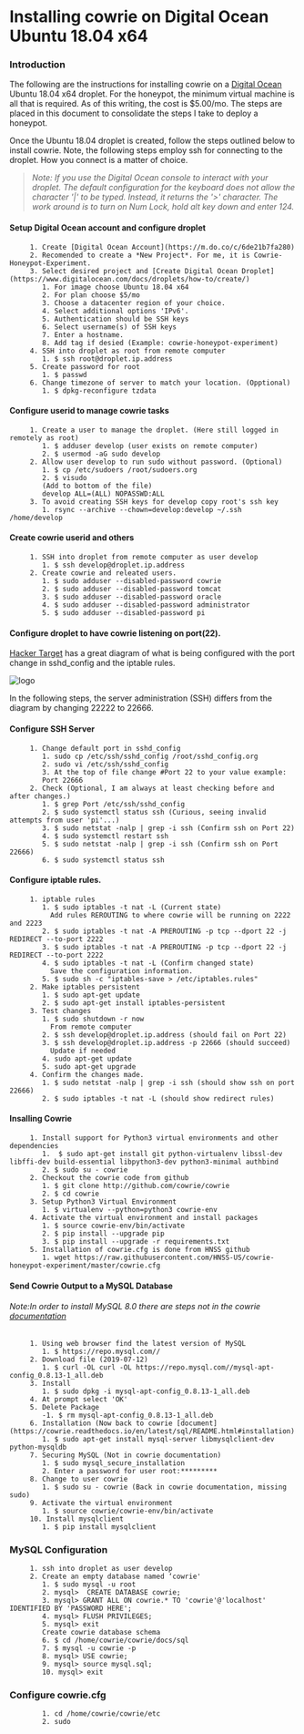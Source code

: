 # Installing cowrie on Digital Ocean Ubuntu 18.04 x64
### Introduction
The following are the instructions for installing cowrie on a [Digital Ocean](https://m.do.co/c/6de21b7fa280) Ubuntu 18.04 x64 droplet. For the honeypot, the minimum virtual machine is all that is required. As of this writing, the cost is $5.00/mo.  The steps are placed in this document to consolidate the steps I take to deploy a honeypot.

Once the Ubuntu 18.04 droplet is created, follow the steps outlined below to install cowrie. Note, the following steps employ ssh for connecting to the droplet. How you connect is a matter of choice. 

> *Note: If you use the Digital Ocean console to interact with your droplet. The default configuration for the keyboard does not allow the character '|' to be typed. Instead, it returns the '>' character. The work around is to turn on Num Lock, hold alt key down and enter 124.*
#### Setup Digital Ocean account and configure droplet
         1. Create [Digital Ocean Account](https://m.do.co/c/6de21b7fa280)
         2. Recomended to create a *New Project*. For me, it is Cowrie-Honeypot-Experiment.
         3. Select desired project and [Create Digital Ocean Droplet](https://www.digitalocean.com/docs/droplets/how-to/create/)
            1. For image choose Ubuntu 18.04 x64
            2. For plan choose $5/mo
            3. Choose a datacenter region of your choice.
            4. Select additional options 'IPv6'.
            5. Authentication should be SSH keys
            6. Select username(s) of SSH keys
            7. Enter a hostname.
            8. Add tag if desied (Example: cowrie-honeypot-experiment)
         4. SSH into droplet as root from remote computer
            1. $ ssh root@droplet.ip.address
         5. Create password for root
            1. $ passwd
         6. Change timezone of server to match your location. (Opptional)
            1. $ dpkg-reconfigure tzdata
#### Configure userid to manage cowrie tasks
         1. Create a user to manage the droplet. (Here still logged in remotely as root)
            1. $ adduser develop (user exists on remote computer)
            2. $ usermod -aG sudo develop
         2. Allow user develop to run sudo without password. (Optional)
            1. $ cp /etc/sudoers /root/sudoers.org
            2. $ visudo
            (Add to bottom of the file)
            develop ALL=(ALL) NOPASSWD:ALL
         3. To avoid creating SSH keys for develop copy root's ssh key
            1. rsync --archive --chown=develop:develop ~/.ssh /home/develop
#### Create cowrie userid and others
         1. SSH into droplet from remote computer as user develop
            1. $ ssh develop@droplet.ip.address
         2. Create cowrie and releated users.
            1. $ sudo adduser --disabled-password cowrie
            2. $ sudo adduser --disabled-password tomcat
            3. $ sudo adduser --disabled-password oracle
            4. $ sudo adduser --disabled-password administrator
            5. $ sudo adduser --disabled-password pi
#### Configure droplet to have cowrie listening on port(22).
[Hacker Target](https://hackertarget.com) has a great diagram of what is being configured with the port change in sshd_config and the iptable rules.

![logo](https://hackertarget.com/wp-content/uploads/2018/03/cowrie-honeypot-layout.png "cowrie ssh diagram")

In the following steps, the server administration (SSH) differs from the diagram by changing 22222 to 22666.
#### Configure SSH Server
         1. Change default port in sshd_config
            1. sudo cp /etc/ssh/sshd_config /root/sshd_config.org
            2. sudo vi /etc/ssh/sshd_config
            3. At the top of file change #Port 22 to your value example:
            Port 22666
         2. Check (Optional, I am always at least checking before and after changes.)
            1. $ grep Port /etc/ssh/sshd_config
            2. $ sudo systemctl status ssh (Curious, seeing invalid attempts from user 'pi'...)
            3. $ sudo netstat -nalp | grep -i ssh (Confirm ssh on Port 22)
            4. $ sudo systemctl restart ssh
            5. $ sudo netstat -nalp | grep -i ssh (Confirm ssh on Port 22666)
            6. $ sudo systemctl status ssh
#### Configure iptable rules.
         1. iptable rules
            1. $ sudo iptables -t nat -L (Current state)
              Add rules REROUTING to where cowrie will be running on 2222 and 2223
            2. $ sudo iptables -t nat -A PREROUTING -p tcp --dport 22 -j REDIRECT --to-port 2222
            3. $ sudo iptables -t nat -A PREROUTING -p tcp --dport 22 -j REDIRECT --to-port 2222
            4. $ sudo iptables -t nat -L (Confirm changed state)
              Save the configuration information.
            5. $ sudo sh -c "iptables-save > /etc/iptables.rules"
         2. Make iptables persistent
            1. $ sudo apt-get update
            2. $ sudo apt-get install iptables-persistent
         3. Test changes
            1. $ sudo shutdown -r now
              From remote computer
            2. $ ssh develop@droplet.ip.address (should fail on Port 22)
            3. $ ssh develop@droplet.ip.address -p 22666 (should succeed)
              Update if needed
            4. sudo apt-get update
            5. sudo apt-get upgrade
         4. Confirm the changes made.
            1. $ sudo netstat -nalp | grep -i ssh (should show ssh on port 22666)
            2. $ sudo iptables -t nat -L (should show redirect rules)
#### Insalling Cowrie
         1. Install support for Python3 virtual environments and other dependencies
            1.  $ sudo apt-get install git python-virtualenv libssl-dev libffi-dev build-essential libpython3-dev python3-minimal authbind
            2. $ sudo su - cowrie
         2. Checkout the cowrie code from github
            1. $ git clone http://github.com/cowrie/cowrie
            2. $ cd cowrie
         3. Setup Python3 Virtual Environment
            1. $ virtualenv --python=python3 cowrie-env
         4. Activate the virtual environment and install packages
            1. $ source cowrie-env/bin/activate
            2. $ pip install --upgrade pip
            3. $ pip install --upgrade -r requirements.txt
         5. Installation of cowrie.cfg is done from HNSS github
            1. wget https://raw.githubusercontent.com/HNSS-US/cowrie-honeypot-experiment/master/cowrie.cfg
#### Send Cowrie Output to a MySQL Database
###### *Note:In order to install MySQL 8.0 there are steps not in the cowrie [documentation](https://cowrie.readthedocs.io/en/latest/sql/README.html#how-to-send-cowrie-output-to-a-mysql-database)*
         1. Using web browser find the latest version of MySQL
            1. $ https://repo.mysql.com//
         2. Download file (2019-07-12)
            1. $ curl -OL curl -OL https://repo.mysql.com//mysql-apt-config_0.8.13-1_all.deb
         3. Install
            1. $ sudo dpkg -i mysql-apt-config_0.8.13-1_all.deb
         4. At prompt select 'OK'
         5. Delete Package
            -1. $ rm mysql-apt-config_0.8.13-1_all.deb
         6. Installation (Now back to cowrie [document](https://cowrie.readthedocs.io/en/latest/sql/README.html#installation)
            1. $ sudo apt-get install mysql-server libmysqlclient-dev python-mysqldb
         7. Securing MySQL (Not in cowrie documentation)
            1. $ sudo mysql_secure_installation
            2. Enter a password for user root:*********
         8. Change to user cowrie
            1. $ sudo su - cowrie (Back in cowrie documentation, missing sudo)
         9. Activate the virtual environment
            1. $ source cowrie/cowrie-env/bin/activate
         10. Install mysqlclient
            1. $ pip install mysqlclient
### MySQL Configuration
         1. ssh into droplet as user develop
         2. Create an empty database named ‘cowrie'
            1. $ sudo mysql -u root
            2. mysql>  CREATE DATABASE cowrie;
            3. mysql> GRANT ALL ON cowrie.* TO 'cowrie'@'localhost' IDENTIFIED BY 'PASSWORD HERE';
            4. mysql> FLUSH PRIVILEGES;
            5. mysql> exit
            Create cowrie database schema
            6. $ cd /home/cowrie/cowrie/docs/sql
            7. $ mysql -u cowrie -p
            8. mysql> USE cowrie;
            9. mysql> source mysql.sql;
            10. mysql> exit
### Configure cowrie.cfg
            1. cd /home/cowrie/cowrie/etc
            2. sudo 
            
